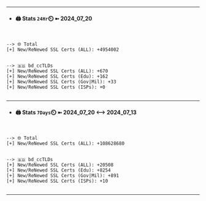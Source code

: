 

---
- #### 🖨️ **Stats** `24Hr`⏲️ ➼ 2024_07_20
```console


--> 🌐 Total
[+] New/ReNewed SSL Certs (ALL): +4954002


--> 🇧🇩 bd_ccTLDs
[+] New/ReNewed SSL Certs (ALL): +670
[+] New/ReNewed SSL Certs (Edu): +162
[+] New/ReNewed SSL Certs (Gov|Mil): +33
[+] New/ReNewed SSL Certs (ISPs): +0


```

---
- #### 🖨️ **Stats** `7Days`⏲️ ➼ 2024_07_20 <--> 2024_07_13
```console


--> 🌐 Total
[+] New/ReNewed SSL Certs (ALL): +108628680


--> 🇧🇩 bd_ccTLDs
[+] New/ReNewed SSL Certs (ALL): +20508
[+] New/ReNewed SSL Certs (Edu): +8254
[+] New/ReNewed SSL Certs (Gov|Mil): +891
[+] New/ReNewed SSL Certs (ISPs): +10


```

---

